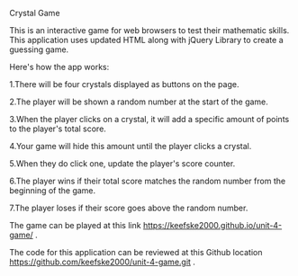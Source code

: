 Crystal Game 

This is an interactive game for web browsers to test their mathematic skills. This application uses updated HTML along with jQuery Library to create a guessing game.

Here's how the app works:

1.There will be four crystals displayed as buttons on the page.

2.The player will be shown a random number at the start of the game.

3.When the player clicks on a crystal, it will add a specific amount of points to the player's total score. 

4.Your game will hide this amount until the player clicks a crystal.

5.When they do click one, update the player's score counter.

6.The player wins if their total score matches the random number from the beginning of the game.

7.The player loses if their score goes above the random number.

The game can be played at this link https://keefske2000.github.io/unit-4-game/  .

The code for this application can be reviewed at this Github location https://github.com/keefske2000/unit-4-game.git .
